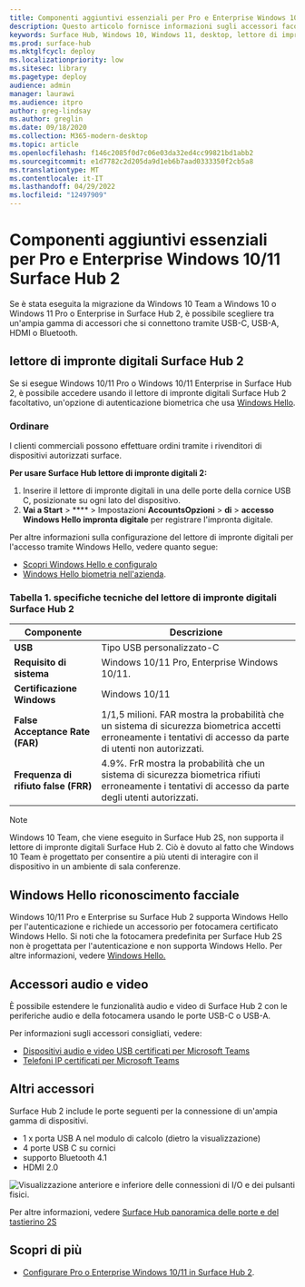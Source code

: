 ```yaml
---
title: Componenti aggiuntivi essenziali per Pro e Enterprise Windows 10/11 Surface Hub 2
description: Questo articolo fornisce informazioni sugli accessori facoltativi che è possibile usare con Pro Windows 10/11 o Enterprise su Surface Hub 2.
keywords: Surface Hub, Windows 10, Windows 11, desktop, lettore di impronte digitali, Windows Hello
ms.prod: surface-hub
ms.mktglfcycl: deploy
ms.localizationpriority: low
ms.sitesec: library
ms.pagetype: deploy
audience: admin
manager: laurawi
ms.audience: itpro
author: greg-lindsay
ms.author: greglin
ms.date: 09/18/2020
ms.collection: M365-modern-desktop
ms.topic: article
ms.openlocfilehash: f146c2085f0d7c06e03da32ed4cc99821bd1abb2
ms.sourcegitcommit: e1d7782c2d205da9d1eb6b7aad0333350f2cb5a8
ms.translationtype: MT
ms.contentlocale: it-IT
ms.lasthandoff: 04/29/2022
ms.locfileid: "12497909"
---
```

# <a name="essential-add-ons-for-windows-1011-pro-and-enterprise-on-surface-hub-2"></a>Componenti aggiuntivi essenziali per Pro e Enterprise Windows 10/11 Surface Hub 2

Se è stata eseguita la migrazione da Windows 10 Team a Windows 10 o Windows 11 Pro o Enterprise in Surface Hub 2, è possibile scegliere tra un'ampia gamma di accessori che si connettono tramite USB-C, USB-A, HDMI o Bluetooth. 

## <a name="surface-hub-2-fingerprint-reader"></a>lettore di impronte digitali Surface Hub 2

Se si esegue Windows 10/11 Pro o Windows 10/11 Enterprise in Surface Hub 2, è possibile accedere usando il lettore di impronte digitali Surface Hub 2 facoltativo, un'opzione di autenticazione biometrica che usa [Windows Hello](/windows-hardware/design/device-experiences/windows-hello).

### <a name="ordering"></a>Ordinare

I clienti commerciali possono effettuare ordini tramite i rivenditori di dispositivi autorizzati surface.

**Per usare Surface Hub lettore di impronte digitali 2:**

1. Inserire il lettore di impronte digitali in una delle porte della cornice USB C, posizionate su ogni lato del dispositivo.
2. **Vai a Start** >  **** >  Impostazioni **AccountsOpzioni** >  **di** >  **accesso Windows Hello impronta digitale** per registrare l'impronta digitale.

Per altre informazioni sulla configurazione del lettore di impronte digitali per l'accesso tramite Windows Hello, vedere quanto segue:

- [Scopri Windows Hello e configuralo](https://support.microsoft.com/help/4028017/windows-learn-about-windows-hello-and-set-it-up)
- [Windows Hello biometria nell'azienda](/windows/security/identity-protection/hello-for-business/hello-biometrics-in-enterprise).

  
### <a name="table-1-surface-hub-2-fingerprint-reader-tech-specs"></a>Tabella 1. specifiche tecniche del lettore di impronte digitali Surface Hub 2


| Componente                       | Descrizione                                                                                                                          |
| ------------------------------- | ------------------------------------------------------------------------------------------------------------------------------------ |
| **USB**                         | Tipo USB personalizzato-C                                                                                                           |
| **Requisito di sistema**          | Windows 10/11 Pro, Enterprise Windows 10/11.                                                                                               |
| **Certificazione Windows**       | Windows 10/11                                                                                                                           |
| **False Acceptance Rate (FAR)** | 1/1,5 milioni. FAR mostra la probabilità che un sistema di sicurezza biometrica accetti erroneamente i tentativi di accesso da parte di utenti non autorizzati. |
| **Frequenza di rifiuto false (FRR)** | 4.9%. FrR mostra la probabilità che un sistema di sicurezza biometrica rifiuti erroneamente i tentativi di accesso da parte degli utenti autorizzati. |


> [!NOTE]
> Windows 10 Team, che viene eseguito in Surface Hub 2S, non supporta il lettore di impronte digitali Surface Hub 2. Ciò è dovuto al fatto che Windows 10 Team è progettato per consentire a più utenti di interagire con il dispositivo in un ambiente di sala conferenze. 
 
## <a name="windows-hello-face-recognition"></a>Windows Hello riconoscimento facciale

Windows 10/11 Pro e Enterprise su Surface Hub 2 supporta Windows Hello per l'autenticazione e richiede un accessorio per fotocamera certificato Windows Hello. Si noti che la fotocamera predefinita per Surface Hub 2S non è progettata per l'autenticazione e non supporta Windows Hello. Per altre informazioni, vedere [Windows Hello.](/windows-hardware/design/device-experiences/windows-hello)


## <a name="audio-and-video-accessories"></a>Accessori audio e video

È possibile estendere le funzionalità audio e video di Surface Hub 2 con le periferiche audio e della fotocamera usando le porte USB-C o USB-A.

Per informazioni sugli accessori consigliati, vedere:

- [Dispositivi audio e video USB certificati per Microsoft Teams](/microsoftteams/devices/usb-devices)
- [Telefoni IP certificati per Microsoft Teams](/microsoftteams/devices/teams-ip-phones)



## <a name="other-accessories"></a>Altri accessori
Surface Hub 2 include le porte seguenti per la connessione di un'ampia gamma di dispositivi. 

- 1 x porta USB A nel modulo di calcolo (dietro la visualizzazione)
- 4 porte USB C su cornici
- supporto Bluetooth 4.1
- HDMI 2.0

 ![Visualizzazione anteriore e inferiore delle connessioni di I/O e dei pulsanti fisici.](images/hub2s-schematic.png)

Per altre informazioni, vedere [Surface Hub panoramica delle porte e del tastierino 2S](surface-hub-2s-port-keypad-overview.md)


## <a name="learn-more"></a>Scopri di più

- [Configurare Pro o Enterprise Windows 10/11 in Surface Hub 2](surface-hub-2-post-install.md).